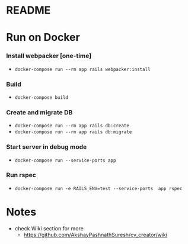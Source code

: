 # README


# Run on Docker

### Install webpacker [one-time]
  - `docker-compose run --rm app rails webpacker:install`

### Build 
  - `docker-compose build`

### Create and migrate DB
  - `docker-compose run --rm app rails db:create`
  - `docker-compose run --rm app rails db:migrate`

### Start server in debug mode
  - `docker-compose run --service-ports app`

### Run rspec
- `docker-compose run -e RAILS_ENV=test --service-ports  app rspec`


# Notes
  - check Wiki section for more
    - https://github.com/AkshayPashnathSuresh/cv_creator/wiki
